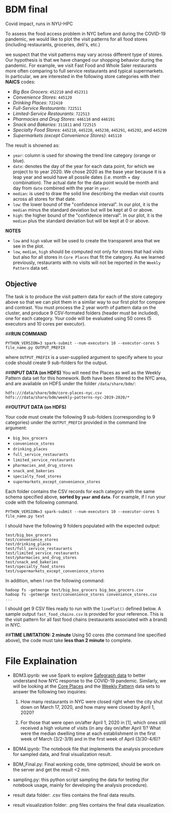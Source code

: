 # BDM final
Covid impact, runs in NYU-HPC

To assess the food access problem in NYC before and during the COVID-19 pandemic, we would like to plot the visit patterns for all food stores (including restaurants, groceries, deli's, etc.)

we suspect that the visit patterns may vary across different type of stores. Our hypothesis is that we have changed our shopping behavior during the pandemic. For example, we visit Fast Food and Whole Saler restaurants more often comparing to full service restaurants and typical supermarkets. In particular, we are interested in the following store categories with their **NAICS** codes:

* *Big Box Grocers*: `452210` and `452311`
* *Convenience Stores*: `445120`
* *Drinking Places*: `722410`
* *Full-Service Restaurants*: `722511`
* *Limited-Service Restaurants*: `722513`
* *Pharmacies and Drug Stores*: `446110` and `446191`
* *Snack and Bakeries*: `311811` and `722515`
* *Specialty Food Stores*: `445210`, `445220`, `445230`, `445291`, `445292`, and `445299`
* *Supermarkets (except Convenience Stores)*: `445110`

The result is showned as:
* `year`: column is used for showing the trend line category (orange or blue).
* `date`: denotes the day of the year for each data point, for which we project to to year 2020. We chose 2020 as the base year because it is a leap year and would have all possile dates (i.e. month + day combination). The actual date for the data point would be month and day from `date` combined with the year in `year`.
* `median`: is used to draw the solid line describing the median visit counts across all stores for that date.
* `low`: the lower bound of the "confidence interval". In our plot, it is the `median` minus the standard deviation but will be kept at 0 or above.
* `high`: the higher bound of the "confidence interval". In our plot, it is the `median` plus the standard deviation but will be kept at 0 or above.

**NOTES**
* `low` and `high` value will be used to create the transparent area that we see in the plot.
* `low`, `median`, `high` should be computed not only for stores that had visits but also for all stores in `Core Places` that fit the category. As we learned previously, restaurants with no visits will not be reported in the `Weekly Pattern` data set.


## Objective
The task is to produce the visit pattern data for each of the store category above so that we can plot them in a similar way to our first plot for compare and contrast. You must process the 2 year worth of pattern data on the cluster, and produce 9 CSV-formated folders (header must be included), one for each category. Your code will be evaluated using 50 cores (5 executors and 10 cores per executor).

##**RUN COMMAND**
```
PYTHON_VERSION=3 spark-submit --num-executors 10 --executor-cores 5 file_name.py OUTPUT_PREFIX
```
where `OUTPUT_PREFIX` is a user-supplied argument to specify where to your code should create 9 sub-folders for the output.

##**INPUT DATA (on HDFS)**
You will need the Places as well as the Weekly Pattern data set for this homework. Both have been filtered to the NYC area, and are available on HDFS under the folder `/data/share/bdm/`:
```
hdfs:///data/share/bdm/core-places-nyc.csv
hdfs:///data/share/bdm/weekly-patterns-nyc-2019-2020/*
```

##**OUTPUT DATA (on HDFS)**

Your code must create the following 9 sub-folders (corresponding to 9 categories) under the `OUTPUT_PREFIX` provided in the command line argument:

* `big_box_grocers`
* `convenience_stores`
* `drinking_places`
* `full_service_restaurants`
* `limited_service_restaurants`
* `pharmacies_and_drug_stores`
* `snack_and_bakeries`
* `specialty_food_stores`
* `supermarkets_except_convenience_stores`

Each folder contains the CSV records for each category with the same schema specified above, **sorted by `year` and `date`**. For example, if I run your code with the following command.

```
PYTHON_VERSION=3 spark-submit --num-executors 10 --executor-cores 5 file_name.py test
```

I should have the following 9 folders populated with the expected output:
```
test/big_box_grocers
test/convenience_stores
test/drinking_places
test/full_service_restaurants
test/limited_service_restaurants
test/pharmacies_and_drug_stores
test/snack_and_bakeries
test/specialty_food_stores
test/supermarkets_except_convenience_stores
```

In addition, when I run the following command:
```
hadoop fs -getmerge test/big_box_grocers big_box_grocers.csv
hadoop fs -getmerge test/convenience_stores convenience_stores.csv
...
```

I should get 9 CSV files ready to run with the `linePlot()` defined below. A sample output `fast_food_chains.csv` is provided for your reference. This is the visit pattern for all fast food chains (restaurants associated with a brand) in NYC.

##**TIME LIMITATION: 2 minute**
Using 50 cores (the command line specified above), the code must take **less than 2 minute** to complete.


# File Explaination

* BDM3.ipynb: 
we use Spark to explore [Safegraph data](https://www.safegraph.com/covid-19-data-consortium) to better understand how NYC response to the COVID-19 pandemic. Similarly, we will be looking at the [Core Places](https://docs.safegraph.com/v4.0/docs#section-core-places) and the [Weekly Pattern](https://docs.safegraph.com/v4.0/docs/places-schema#section-patterns) data sets to answer the following two inquiries:


  1.   How many restaurants in NYC were closed right when the city shut down on March 17, 2020, and how many were closed by April 1, 2020?

  2.   For those that were open on/after April 1, 2020 in [1], which ones still received a high volume of visits (in any day on/after April 1)? What were the median dwelling time at each  establishment in the first week of March (3/2-3/9) and in the first week of April (3/30-4/6)?
  
* BDM4.ipynb:
The notebook file that implements the analysis procedure for sampled data, and final visualization result.


* BDM_Final.py: Final working code, time optimized, should be work on the server and get the result <2 min.

* sampling.py: this python script sampling the data for testing (for notebook usage, mainly for developing the analysis procedure). 

* result data folder:
.csv files contains the final data results.

* result visualization folder:
.png files contains the final data visualization.

